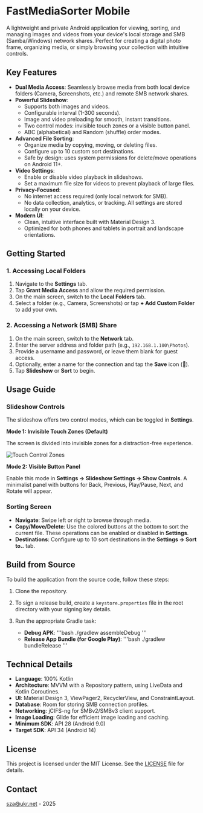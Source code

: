# FastMediaSorter Mobile

A lightweight and private Android application for viewing, sorting, and managing images and videos from your device's local storage and SMB (Samba/Windows) network shares. Perfect for creating a digital photo frame, organizing media, or simply browsing your collection with intuitive controls.

## Key Features

-   **Dual Media Access**: Seamlessly browse media from both local device folders (Camera, Screenshots, etc.) and remote SMB network shares.
-   **Powerful Slideshow**:
    -   Supports both images and videos.
    -   Configurable interval (1-300 seconds).
    -   Image and video preloading for smooth, instant transitions.
    -   Two control modes: invisible touch zones or a visible button panel.
    -   ABC (alphabetical) and Random (shuffle) order modes.
-   **Advanced File Sorting**:
    -   Organize media by copying, moving, or deleting files.
    -   Configure up to 10 custom sort destinations.
    -   Safe by design: uses system permissions for delete/move operations on Android 11+.
-   **Video Settings**:
    -   Enable or disable video playback in slideshows.
    -   Set a maximum file size for videos to prevent playback of large files.
-   **Privacy-Focused**:
    -   No internet access required (only local network for SMB).
    -   No data collection, analytics, or tracking. All settings are stored locally on your device.
-   **Modern UI**:
    -   Clean, intuitive interface built with Material Design 3.
    -   Optimized for both phones and tablets in portrait and landscape orientations.

## Getting Started

### 1. Accessing Local Folders

1.  Navigate to the **Settings** tab.
2.  Tap **Grant Media Access** and allow the required permission.
3.  On the main screen, switch to the **Local Folders** tab.
4.  Select a folder (e.g., Camera, Screenshots) or tap **+ Add Custom Folder** to add your own.

### 2. Accessing a Network (SMB) Share

1.  On the main screen, switch to the **Network** tab.
2.  Enter the server address and folder path (e.g., `192.168.1.100\Photos`).
3.  Provide a username and password, or leave them blank for guest access.
4.  Optionally, enter a name for the connection and tap the **Save** icon (💾).
5.  Tap **Slideshow** or **Sort** to begin.

## Usage Guide

### Slideshow Controls

The slideshow offers two control modes, which can be toggled in **Settings**.

**Mode 1: Invisible Touch Zones (Default)**

The screen is divided into invisible zones for a distraction-free experience.

![Touch Control Zones](assets/touch_zones.png)

**Mode 2: Visible Button Panel**

Enable this mode in **Settings → Slideshow Settings → Show Controls**. A minimalist panel with buttons for Back, Previous, Play/Pause, Next, and Rotate will appear.

### Sorting Screen

-   **Navigate**: Swipe left or right to browse through media.
-   **Copy/Move/Delete**: Use the colored buttons at the bottom to sort the current file. These operations can be enabled or disabled in **Settings**.
-   **Destinations**: Configure up to 10 sort destinations in the **Settings → Sort to..** tab.

## Build from Source

To build the application from the source code, follow these steps:

1.  Clone the repository.
2.  To sign a release build, create a `keystore.properties` file in the root directory with your signing key details.
3.  Run the appropriate Gradle task:

    -   **Debug APK**:
        '''bash
        ./gradlew assembleDebug
        '''
    -   **Release App Bundle (for Google Play)**:
        '''bash
        ./gradlew bundleRelease
        '''

## Technical Details

-   **Language**: 100% Kotlin
-   **Architecture**: MVVM with a Repository pattern, using LiveData and Kotlin Coroutines.
-   **UI**: Material Design 3, ViewPager2, RecyclerView, and ConstraintLayout.
-   **Database**: Room for storing SMB connection profiles.
-   **Networking**: jCIFS-ng for SMBv2/SMBv3 client support.
-   **Image Loading**: Glide for efficient image loading and caching.
-   **Minimum SDK**: API 28 (Android 9.0)
-   **Target SDK**: API 34 (Android 14)

## License

This project is licensed under the MIT License. See the [LICENSE](LICENSE) file for details.

## Contact

sza@ukr.net - 2025
